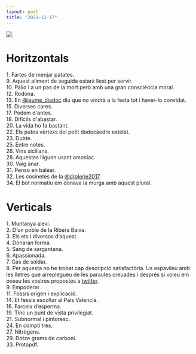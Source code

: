 ```yaml
---
layout: post
title: "2021-12-17"
---
```

[![]({{site.baseurl}}/assets/20211217/enc20211217.blank.png)]({{site.baseurl}}/assets/20211217/enc20211217.pdf)

# **Horitzontals**
1\. Fartes de menjar patates.  
9\. Aquest aliment de seguida estarà llest per servir.  
10\. Pàlid i a un pas de la mort però amb una gran consciència moral.  
12\. Rodona.  
13\. En [@jaume_diadoc](https://twitter.com/jaume_diadoc) diu que no vindrà a la festa tot i haver-lo convidat.  
15\. Diverses cares.  
17\. Podem d'antes.  
18\. Difícils d'abastar.  
20\. La vida ho fa bastant.  
22\. Els putos vèrtexs del petit dodecàedre estelat.  
23\. Dubte.  
25\. Entre notes.  
26\. Vins sicilians.  
28\. Aquestes lliguen usant amoníac.  
30\. Vaig anar.  
31\. Penso en balear.  
32\. Les cosinetes de la [@drolerie2017](https://twitter.com/drolerie2017).  
34\. El bot normatiu em donava la murga amb aquest plural.  

# **Verticals**
1\. Muntanya aleví.  
2\. D’un poble de la Ribera Baixa.  
3\. Els ets i diversos d’aquest.  
4\. Donaran forma.  
5\. Sang de sargantana.  
6\. Apassionada.  
7\. Gas de soldar.  
8\. Per aquesta no he trobat cap
descripció satisfactòria. Us espavileu
amb les lletres que arreplegueu de les
paraules creuades i després si voleu em
poseu les vostres propostes a [twitter](https://twitter.com/quimtestar/status/1471753220200579073).  
9\. Empoderar.  
11\. Fossis origen i explicació.  
14\. Et fessis escoltar al País Valencià.  
16\. Farceix d’esperma.  
19\. Tinc un punt de vista privilegiat.  
21\. Subnormal i pintoresc.  
24\. En compti tres.  
27\. Nitrògens.  
29\. Dotze grams de carboni.  
33\. Protopdf.  

<meta name="twitter:card" content="summary_large_image">
<meta name="twitter:site" content="@quimtestar">
<meta name="twitter:title" content="Encreuat 2021-12-17">
<meta name="twitter:image" content="{{site.url}}{{site.baseurl}}/assets/20211217/enc20211217.blank.png">
<meta name="twitter:description" content="
Horitzontals
1. Fartes de menjar patates.
9. Aquest aliment de seguida estarà
llest per servir.
(...)
">
